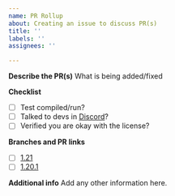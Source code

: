 ```yaml
---
name: PR Rollup
about: Creating an issue to discuss PR(s)
title: ''
labels: ''
assignees: ''

---
```


**Describe the PR(s)**
What is being added/fixed

**Checklist**
- [ ] Test compiled/run?
- [ ] Talked to devs in [Discord](https://discord.gg/5NVNkNB)?
- [ ] Verified you are okay with the license?

**Branches and PR links**
- [ ] [1.21]()
- [ ] [1.20.1]()

**Additional info**
Add any other information here.
